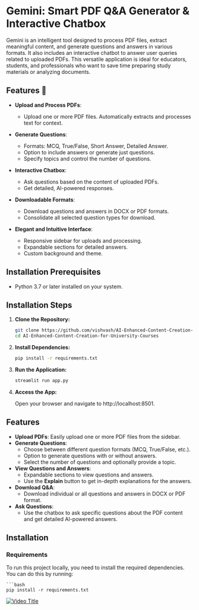 # Gemini: Smart PDF Q&A Generator & Interactive Chatbox

Gemini is an intelligent tool designed to process PDF files, extract meaningful content, and generate questions and answers in various formats. It also includes an interactive chatbot to answer user queries related to uploaded PDFs. This versatile application is ideal for educators, students, and professionals who want to save time preparing study materials or analyzing documents.

## Features 🚀

- **Upload and Process PDFs**: 
  - Upload one or more PDF files. Automatically extracts and processes text for context.
  
- **Generate Questions**: 
  - Formats: MCQ, True/False, Short Answer, Detailed Answer.
  - Option to include answers or generate just questions.
  - Specify topics and control the number of questions.
  
- **Interactive Chatbox**: 
  - Ask questions based on the content of uploaded PDFs.
  - Get detailed, AI-powered responses.
  
- **Downloadable Formats**: 
  - Download questions and answers in DOCX or PDF formats.
  - Consolidate all selected question types for download.
  
- **Elegant and Intuitive Interface**: 
  - Responsive sidebar for uploads and processing.
  - Expandable sections for detailed answers.
  - Custom background and theme.

## Installation Prerequisites

- Python 3.7 or later installed on your system.

## Installation Steps

1. **Clone the Repository:**

   ```bash
   git clone https://github.com/vishvash/AI-Enhanced-Content-Creation-for-University-Courses.git
   cd AI-Enhanced-Content-Creation-for-University-Courses

2. **Install Dependencies:**
   ```bash
   pip install -r requirements.txt

3. **Run the Application:**

   ```bash
   streamlit run app.py

4. **Access the App:**

	Open your browser and navigate to http://localhost:8501.

## Features

- **Upload PDFs**: Easily upload one or more PDF files from the sidebar.
- **Generate Questions**: 
  - Choose between different question formats (MCQ, True/False, etc.).
  - Option to generate questions with or without answers.
  - Select the number of questions and optionally provide a topic.
- **View Questions and Answers**: 
  - Expandable sections to view questions and answers.
  - Use the **Explain** button to get in-depth explanations for the answers.
- **Download Q&A**: 
  - Download individual or all questions and answers in DOCX or PDF format.
- **Ask Questions**: 
  - Use the chatbox to ask specific questions about the PDF content and get detailed AI-powered answers.

## Installation

### Requirements

To run this project locally, you need to install the required dependencies. You can do this by running:

    ```bash
    pip install -r requirements.txt

[![Video Title](https://img.youtube.com/vi/H6_8S2heuiI/0.jpg)](https://www.youtube.com/watch?v=H6_8S2heuiI)
